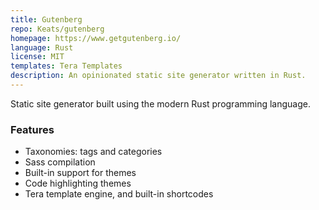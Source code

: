 ```yaml
---
title: Gutenberg
repo: Keats/gutenberg
homepage: https://www.getgutenberg.io/
language: Rust
license: MIT
templates: Tera Templates
description: An opinionated static site generator written in Rust.
---
```


Static site generator built using the modern Rust programming language.

### Features

* Taxonomies: tags and categories
* Sass compilation
* Built-in support for themes
* Code highlighting themes
* Tera template engine, and built-in shortcodes
